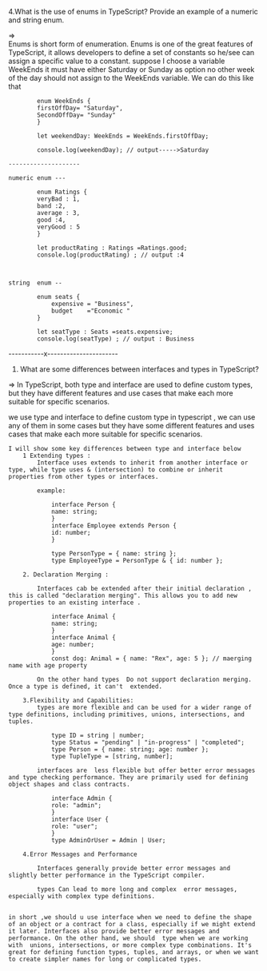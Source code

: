 4.What is the use of enums in TypeScript? Provide an example of a numeric and string enum.

=>  
 Enums is short form of enumeration. Enums is one of the great features of TypeScript, it allows developers to define a set of constants so he/see can assign a specific value to a constant. suppose I choose a variable WeekEnds it must have either Saturday or Sunday as option no other week of the day should not assign to the WeekEnds variable. We can do this like that

            enum WeekEnds {
            firstOffDay= "Saturday",
            SecondOffDay= "Sunday"
            }

            let weekendDay: WeekEnds = WeekEnds.firstOffDay;

            console.log(weekendDay); // output----->Saturday

    --------------------

    numeric enum ---

            enum Ratings {
            veryBad : 1,
            band :2,
            average : 3,
            good :4,
            veryGood : 5
            }

            let productRating : Ratings =Ratings.good;
            console.log(productRating) ; // output :4



    string  enum --

            enum seats {
                expensive = "Business",
                budget    ="Economic "
            }

            let seatType : Seats =seats.expensive;
            console.log(seatType) ; // output : Business

-----------x----------------------

1. What are some differences between interfaces and types in TypeScript?

=>
In TypeScript, both type and interface are used to define custom types, but they have different features and use cases that make each more suitable for specific scenarios.

we use type and interface to define custom type in typescript , we can use any of them in some cases but they have some different features and uses cases that make each more suitable for specific scenarios.

    I will show some key differences between type and interface below
        1 Extending types :
            Interface uses extends to inherit from another interface or type, while type uses & (intersection) to combine or inherit properties from other types or interfaces.

            example:

                interface Person {
                name: string;
                }
                interface Employee extends Person {
                id: number;
                }

                type PersonType = { name: string };
                type EmployeeType = PersonType & { id: number };

        2. Declaration Merging :

            Interfaces cab be extended after their initial declaration , this is called "declaration merging". This allows you to add new properties to an existing interface .

                interface Animal {
                name: string;
                }
                interface Animal {
                age: number;
                }
                const dog: Animal = { name: "Rex", age: 5 }; // maerging name with age property

            On the other hand types  Do not support declaration merging. Once a type is defined, it can't  extended.

        3.Flexibility and Capabilities:
            types are more flexible and can be used for a wider range of type definitions, including primitives, unions, intersections, and tuples.

                type ID = string | number;
                type Status = "pending" | "in-progress" | "completed";
                type Person = { name: string; age: number };
                type TupleType = [string, number];

            interfaces are  less flexible but offer better error messages and type checking performance. They are primarily used for defining object shapes and class contracts.

                interface Admin {
                role: "admin";
                }
                interface User {
                role: "user";
                }
                type AdminOrUser = Admin | User;

        4.Error Messages and Performance

            Interfaces generally provide better error messages and slightly better performance in the TypeScript compiler.

            types Can lead to more long and complex  error messages, especially with complex type definitions.


    in short ,we should u use interface when we need to define the shape of an object or a contract for a class, especially if we might extend it later. Interfaces also provide better error messages and performance. On the other hand, we should  type when we are working with  unions, intersections, or more complex type combinations. It's great for defining function types, tuples, and arrays, or when we want to create simpler names for long or complicated types.
